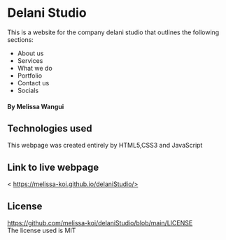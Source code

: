 # Delani Studio

This is a website for the company delani studio that outlines the following sections:

* About us
* Services
* What we do
* Portfolio
* Contact us
* Socials

#### By Melissa Wangui 
## Technologies used
This webpage was created entirely by HTML5,CSS3 and JavaScript
## Link to live webpage
< https://melissa-koi.github.io/delaniStudio/>
## License
<https://github.com/melissa-koi/delaniStudio/blob/main/LICENSE><br>
The license used is MIT
